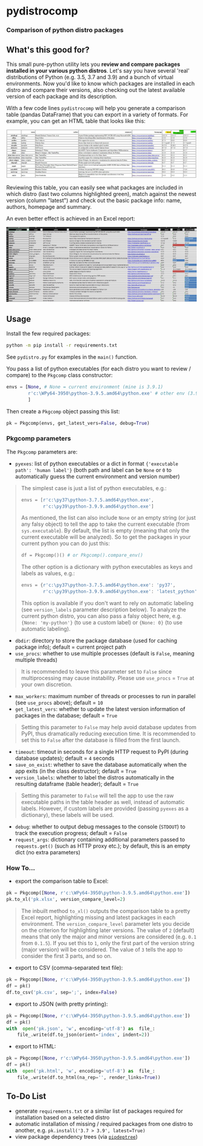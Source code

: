 
# pydistrocomp
### Comparison of python distro packages

## What's this good for?
This small pure-python utility lets you **review and compare packages installed in your various python distros**. Let's say you have several 'real' distributions of Python (e.g. 3.5, 3.7 and 3.9) and a bunch of virtual environments. Now you'd like to know which packages are installed in each distro and compare their versions, also checking out the latest available version of each package and its description. 

With a few code lines `pydistrocomp` will help you generate a comparison table (pandas DataFrame) that you can export in a variety of formats. For example, you can get an HTML table that looks like this:

![](https://github.com/S0mbre/pydistrocomp/blob/main/screenshots/screen01.jpg)

Reviewing this table, you can easily see what packages are included in which distro (last two columns highlighted green), match against the newest version (column "latest") and check out the basic package info: name, authors, homepage and summary.

An even better effect is achieved in an Excel report:

![](https://github.com/S0mbre/pydistrocomp/blob/main/screenshots/screen02.jpg)

## Usage
Install the few required packages:
```bash
python -m pip install -r requirements.txt
```

See `pydistro.py` for examples in the `main()` function. 

You pass a list of python executables (for each distro you want to review / compare) to the `Pkgcomp` class constructor:
```python
envs = [None, # None = current environment (mine is 3.9.1)
        r'c:\WPy64-3950\python-3.9.5.amd64\python.exe' # other env (3.9.5)
        ]
```

Then create a `Pkgcomp` object passing this list:
```python
pk = Pkgcomp(envs, get_latest_vers=False, debug=True)
```

### Pkgcomp parameters
The `Pkgcomp` parameters are:
- `pyexes`: list of python executables or a dict in format `{'executable path': 'human label'}` (both path and label can be `None` or `0` to automatically guess the current environment and version number)
> The simplest case is just a list of python executables, e.g.:
> ```python
> envs = [r'c:\py37\python-3.7.5.amd64\python.exe', 
>         r'c:\py39\python-3.9.9.amd64\python.exe']
> ```
> As mentioned, the list can also include `None` or an empty string (or just any falsy object) to tell the app to take the current executable (from `sys.executable`). By default, the list is empty (meaning that only the current executable will be analyzed). So to get the packages in your current python you can do just this:
> ```python
> df = Pkgcomp()() # or Pkgcomp().compare_env()
> ```
> The other option is a dictionary with python executables as keys and labels as values, e.g.:
> ```python
> envs = {r'c:\py37\python-3.7.5.amd64\python.exe': 'py37',
>         r'c:\py39\python-3.9.9.amd64\python.exe': 'latest_python'}
> ```
> This option is available if you don't want to rely on automatic labeling (see `version_labels` parameter description below). To analyze the current python distro, you can also pass a falsy object here, e.g. `{None: 'my-python'}` (to use a custom label) or `{None: 0}` (to use automatic labeling).
- `dbdir`: directory to store the package database (used for caching package info); default = current project path
- `use_procs`: whether to use multiple processes (default is `False`, meaning multiple threads)
> It is recommended to leave this parameter set to `False` since multiprocessing may cause instability. Please use `use_procs` = `True` at your own discretion.
- `max_workers`: maximum number of threads or processes to run in parallel (see `use_procs` above); default = `10`
- `get_latest_vers`: whether to update the latest version information of packages in the database; default = `True`
> Setting this parameter to `False` may help avoid database updates from PyPI, thus dramatically reducing execution time. It is recommended to set this to `False` after the database is filled from the first launch.
- `timeout`: timeout in seconds for a single HTTP request to PyPI (during database updates); default = `4` seconds
- `save_on_exist`: whether to save the database automatically when the app exits (in the class destructor); default = `True`
- `version_labels`: whether to label the distros automatically in the resulting dataframe (table header); default = `True`
> Setting this parameter to `False` will tell the app to use the raw executable paths in the table header as well, instead of automatic labels. However, if custom labels are provided (passing `pyexes` as a dictionary), these labels will be used.
- `debug`: whether to output debug messages to the console (`STDOUT`) to track the execution progress; default = `False`
- `request_args`: dictionary containing additional parameters passed to `requests.get()` (such as HTTP proxy etc.); by default, this is an empty dict (no extra parameters)

### How To...
- export the comparison table to Excel:
```python
pk = Pkgcomp([None, r'c:\WPy64-3950\python-3.9.5.amd64\python.exe'])
pk.to_xl('pk.xlsx', version_compare_level=2)
```
> The inbuilt method `to_xl()` outputs the comparison table to a pretty Excel report, highlighting missing and latest packages in each environment.
> The `version_compare_level` parameter lets you decide on the criterion for highlighting later versions. The value of `2` (default) means that only the major and minor versions are considered (e.g. `0.1` from `0.1.5`).
> If you set this to `1`, only the first part of the version string (major version) will be considered. The value of `3` tells the app to consider the first 3 parts, and so on.

- export to CSV (comma-separated text file):
```python
pk = Pkgcomp([None, r'c:\WPy64-3950\python-3.9.5.amd64\python.exe'])
df = pk()
df.to_csv('pk.csv', sep=';', index=False)
```
- export to JSON (with pretty printing):
```python
pk = Pkgcomp([None, r'c:\WPy64-3950\python-3.9.5.amd64\python.exe'])
df = pk()
with  open('pk.json', 'w', encoding='utf-8') as  file_:
    file_.write(df.to_json(orient='index', indent=2))
```
- export to HTML:
```python
pk = Pkgcomp([None, r'c:\WPy64-3950\python-3.9.5.amd64\python.exe'])
df = pk()
with  open('pk.html', 'w', encoding='utf-8') as  file_:
    file_.write(df.to_html(na_rep='', render_links=True))
```

## To-Do List
- generate `requirements.txt` or a similar list of packages required for installation based on a selected distro
- automatic installation of missing / required packages from one distro to another, e.g. 
`pk.install('3.7 > 3.9', latest=True)`
- view package dependency trees (via [`pipdeptree`](https://github.com/naiquevin/pipdeptree))